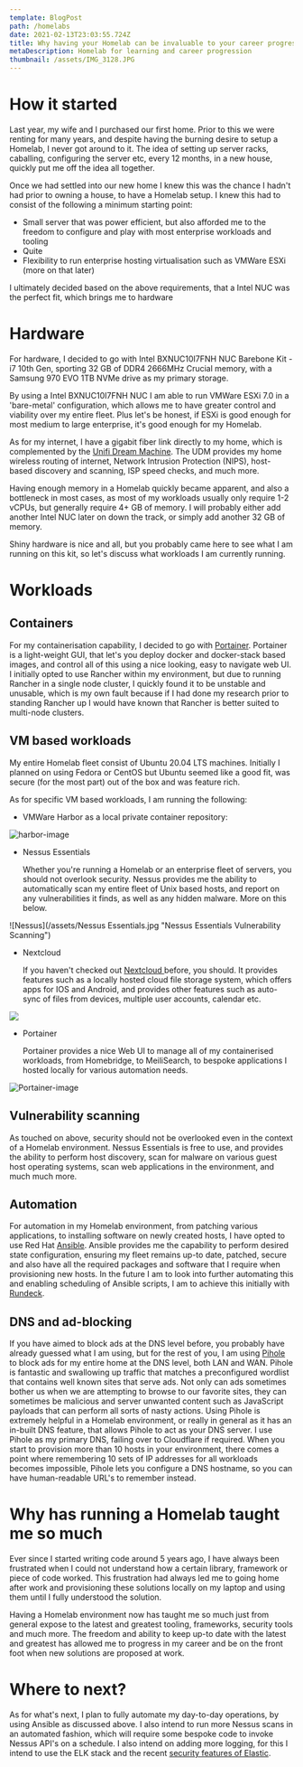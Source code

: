 ```yaml
---
template: BlogPost
path: /homelabs
date: 2021-02-13T23:03:55.724Z
title: Why having your Homelab can be invaluable to your career progression
metaDescription: Homelab for learning and career progression
thumbnail: /assets/IMG_3128.JPG
---
```

# How it started

Last year, my wife and I purchased our first home. Prior to this we were renting for many years, and despite having the burning desire to setup a Homelab, I never got around to it. The idea of setting up server racks, caballing, configuring the server etc, every 12 months, in a new house, quickly put me off the idea all together.

Once we had settled into our new home I knew this was the chance I hadn't had prior to owning a house, to have a Homelab setup. I knew this had to consist of the following a minimum starting point:

* Small server that was power efficient, but also afforded me to the freedom to configure and play with most enterprise workloads and tooling
* Quite
* Flexibility to run enterprise hosting virtualisation such as VMWare ESXi (more on that later)

I ultimately decided based on the above requirements, that a Intel NUC was the perfect fit, which brings me to hardware

# Hardware

For hardware, I decided to go with Intel BXNUC10I7FNH NUC Barebone Kit - i7 10th Gen, sporting 32 GB of DDR4 2666MHz Crucial memory, with a Samsung 970 EVO 1TB NVMe drive as my primary storage.

By using a Intel BXNUC10I7FNH NUC I am able to run VMWare ESXi 7.0 in a 'bare-metal' configuration, which allows me to have greater control and viability over my entire fleet. Plus let's be honest, if ESXi is good enough for most medium to large enterprise, it's good enough for my Homelab.

As for my internet, I have a gigabit fiber link directly to my home, which is complemented by the [Unifi Dream Machine](https://store.ui.com/collections/unifi-network-routing-switching/products/unifi-dream-machine). The UDM provides my home wireless routing of internet, Network Intrusion Protection (NIPS), host-based discovery and scanning, ISP speed checks, and much more.

Having enough memory in a Homelab quickly became apparent, and also a bottleneck in most cases, as most of my workloads usually only require 1-2 vCPUs, but generally require 4+ GB of memory. I will probably either add another Intel NUC later on down the track, or simply add another 32 GB of memory.

Shiny hardware is nice and all, but you probably came here to see what I am running on this kit, so let's discuss what workloads I am currently running.

# Workloads

## Containers

For my containerisation capability, I decided to go with [Portainer](https://www.portainer.io/). Portainer is a light-weight GUI, that let's you deploy docker and docker-stack based images, and control all of this using a nice looking, easy to navigate web UI. I initially opted to use Rancher within my environment, but due to running Rancher in a single node cluster, I quickly found it to be unstable and unusable, which is my own fault because if I had done my research prior to standing Rancher up I would have known that Rancher is better suited to multi-node clusters.

## VM based workloads

My entire Homelab fleet consist of Ubuntu 20.04 LTS machines. Initially I planned on using Fedora or CentOS but Ubuntu seemed like a good fit, was secure (for the most part) out of the box and was feature rich.

As for specific VM based workloads, I am running the following:

* VMWare Harbor as a local private container repository:

![harbor-image](/assets/Harbor.jpg "VMware Harbor private container image repository ")

* Nessus Essentials

  Whether you're running a Homelab or an enterprise fleet of servers, you should not overlook security. Nessus provides me the ability to automatically scan my entire fleet of Unix based hosts, and report on any vulnerabilities it finds, as well as any hidden malware. More on this below.

![Nessus](/assets/Nessus Essentials.jpg "Nessus Essentials Vulnerability Scanning")

* Nextcloud 

  If you haven't checked out [Nextcloud ](https://nextcloud.com/)before, you should. It provides features such as a locally hosted cloud file storage system, which offers apps for IOS and Android, and provides other features such as auto-sync of files from devices, multiple user accounts, calendar etc.

![](/assets/Nextcloud.jpg)

* Portainer

  Portainer provides a nice Web UI to manage all of my containerised workloads, from Homebridge, to MeiliSearch, to bespoke applications I hosted locally for various automation needs.

![Portainer-image](/assets/Portainer.jpg "Portainer docker image GUI/Web UI")

## Vulnerability scanning

As touched on above, security should not be overlooked even in the context of a Homelab environment. Nessus Essentials is free to use, and provides the ability to perform host discovery, scan for malware on various guest host operating systems, scan web applications in the environment, and much much more.

## Automation

For automation in my Homelab environment, from patching various applications, to installing software on newly created hosts, I have opted to use Red Hat [Ansible](https://www.ansible.com/). Ansible provides me the capability to perform desired state configuration, ensuring my fleet remains up-to date, patched, secure and also have all the required packages and software that I require when provisioning new hosts. In the future I am to look into further automating this and enabling scheduling of Ansible scripts, I am to achieve this initially with [Rundeck](https://www.rundeck.com/open-source).

## DNS and ad-blocking

If you have aimed to block ads at the DNS level before, you probably have already guessed what I am using, but for the rest of you, I am using [Pihole ](https://pi-hole.net/)to block ads for my entire home at the DNS level, both LAN and WAN. Pihole is fantastic and swallowing up traffic that matches a preconfigured wordlist that contains well known sites that serve ads. Not only can ads sometimes bother us when we are attempting to browse to our favorite sites, they can sometimes be malicious and server unwanted content such as JavaScript payloads that can perform all sorts of nasty actions. Using Pihole is extremely helpful in a Homelab environment, or really in general as it has an in-built DNS feature, that allows Pihole to act as your DNS server. I use Pihole as my primary DNS, failing over to Cloudflare if required. When you start to provision more than 10 hosts in your environment, there comes a point where remembering 10 sets of IP addresses for all workloads becomes impossible, Pihole lets you configure a DNS hostname, so you can have human-readable URL's to remember instead.

# Why has running a Homelab taught me so much

Ever since I started writing code around 5 years ago, I have always been frustrated when I could not understand how a certain library, framework or piece of code worked. This frustration had always led me to going home after work and provisioning these solutions locally on my laptop and using them until I fully understood the solution.

Having a Homelab environment now has taught me so much just from general expose to the latest and greatest tooling, frameworks, security tools and much more. The freedom and ability to keep up-to date with the latest and greatest has allowed me to progress in my career and be on the front foot when new solutions are proposed at work.

# Where to next?

As for what's next, I plan to fully automate my day-to-day operations, by using Ansible as discussed above. I also intend to run more Nessus scans in an automated fashion, which will require some bespoke code to invoke Nessus API's on a schedule. I also intend on adding more logging, for this I intend to use the ELK stack and the recent [security features of Elastic](https://www.elastic.co/security).
